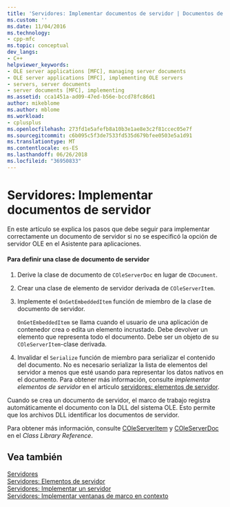 ```yaml
---
title: 'Servidores: Implementar documentos de servidor | Documentos de Microsoft'
ms.custom: ''
ms.date: 11/04/2016
ms.technology:
- cpp-mfc
ms.topic: conceptual
dev_langs:
- C++
helpviewer_keywords:
- OLE server applications [MFC], managing server documents
- OLE server applications [MFC], implementing OLE servers
- servers, server documents
- server documents [MFC], implementing
ms.assetid: cca1451a-ad09-47ed-b56e-bccd78fc86d1
author: mikeblome
ms.author: mblome
ms.workload:
- cplusplus
ms.openlocfilehash: 273fd1e5afefb8a10b3e1ae8e3c2f81ccec05e7f
ms.sourcegitcommit: c6b095c5f3de7533fd535d679bfee0503e5a1d91
ms.translationtype: MT
ms.contentlocale: es-ES
ms.lasthandoff: 06/26/2018
ms.locfileid: "36950833"
---
```

# <a name="servers-implementing-server-documents"></a>Servidores: Implementar documentos de servidor
En este artículo se explica los pasos que debe seguir para implementar correctamente un documento de servidor si no se especificó la opción de servidor OLE en el Asistente para aplicaciones.  
  
#### <a name="to-define-a-server-document-class"></a>Para definir una clase de documento de servidor  
  
1.  Derive la clase de documento de `COleServerDoc` en lugar de `CDocument`.  
  
2.  Crear una clase de elemento de servidor derivada de `COleServerItem`.  
  
3.  Implemente el `OnGetEmbeddedItem` función de miembro de la clase de documento de servidor.  
  
     `OnGetEmbeddedItem` se llama cuando el usuario de una aplicación de contenedor crea o edita un elemento incrustado. Debe devolver un elemento que representa todo el documento. Debe ser un objeto de su `COleServerItem`-clase derivada.  
  
4.  Invalidar el `Serialize` función de miembro para serializar el contenido del documento. No es necesario serializar la lista de elementos del servidor a menos que esté usando para representar los datos nativos en el documento. Para obtener más información, consulte *implementar elementos de servidor* en el artículo [servidores: elementos de servidor](../mfc/servers-server-items.md).  
  
 Cuando se crea un documento de servidor, el marco de trabajo registra automáticamente el documento con la DLL del sistema OLE. Esto permite que los archivos DLL identificar los documentos de servidor.  
  
 Para obtener más información, consulte [COleServerItem](../mfc/reference/coleserveritem-class.md) y [COleServerDoc](../mfc/reference/coleserverdoc-class.md) en el *Class Library Reference*.  
  
## <a name="see-also"></a>Vea también  
 [Servidores](../mfc/servers.md)   
 [Servidores: Elementos de servidor](../mfc/servers-server-items.md)   
 [Servidores: Implementar un servidor](../mfc/servers-implementing-a-server.md)   
 [Servidores: Implementar ventanas de marco en contexto](../mfc/servers-implementing-in-place-frame-windows.md)

